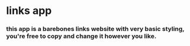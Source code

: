 # links app

### this app is a barebones links website with very basic styling, you're free to copy and change it however you like.